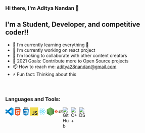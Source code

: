 ### Hi there, I'm Aditya Nandan 👋

## I'm a Student, Developer, and competitive coder!!

- 🌱 I’m currently learning everything 🤣
- 🔭 I’m currently working on react project
- 👯 I’m looking to collaborate with other content creators
- 🥅 2021 Goals: Contribute more to Open Source projects
- 📫 How to reach me: aditya28nandan@gmail.com
- ⚡ Fun fact: Thinking about this

<br />

### Languages and Tools:

<img align="left" alt="Visual Studio Code" width="26px" src="https://raw.githubusercontent.com/github/explore/80688e429a7d4ef2fca1e82350fe8e3517d3494d/topics/visual-studio-code/visual-studio-code.png" />
<img align="left" alt="HTML5" width="26px" src="https://raw.githubusercontent.com/github/explore/80688e429a7d4ef2fca1e82350fe8e3517d3494d/topics/html/html.png" />
<img align="left" alt="CSS3" width="26px" src="https://raw.githubusercontent.com/github/explore/80688e429a7d4ef2fca1e82350fe8e3517d3494d/topics/css/css.png" />
<img align="left" alt="JavaScript" width="26px" src="https://raw.githubusercontent.com/github/explore/80688e429a7d4ef2fca1e82350fe8e3517d3494d/topics/javascript/javascript.png" />
<img align="left" alt="React" width="26px" src="https://raw.githubusercontent.com/github/explore/80688e429a7d4ef2fca1e82350fe8e3517d3494d/topics/react/react.png" />
<img align="left" alt="Node.js" width="26px" src="https://raw.githubusercontent.com/github/explore/80688e429a7d4ef2fca1e82350fe8e3517d3494d/topics/nodejs/nodejs.png" />
<img align="left" alt="Git" width="26px" src="https://raw.githubusercontent.com/github/explore/80688e429a7d4ef2fca1e82350fe8e3517d3494d/topics/git/git.png" />
<img align="left" alt="GitHub" width="26px" src="https://pngimg.com/uploads/github/github_PNG28.png" />
<img align="left" alt="C++" width="26px" src="https://th.bing.com/th/id/R.2ba30f45ecdf50f886caf47c8b5d3c1b?rik=BR3F7vodTdaUPA&riu=http%3a%2f%2fwww.frontbazzar.com%2fContent%2fProductImages%2f3275_201842022253.png&ehk=OAsIjwYarYP%2bDYCpRTX8Hs%2b%2fxVvdHi3eEU%2frOYwN5JM%3d&risl=&pid=ImgRaw&r=0" />
<img align="left" alt="DS" width="26px" src="https://d3njjcbhbojbot.cloudfront.net/api/utilities/v1/imageproxy/https://coursera-course-photos.s3.amazonaws.com/2b/96fb00d9ae11e595dfe9e95f32b969/logo3.png" />

[instagram]: https://instagram.com/aditya2067singh/
[linkedin]: https://www.linkedin.com/in/aditya-nandan-8005b8195/
[gmail]: aditya28nandan@gmail.com
[twitter]: https://twitter.com/Aditya28Nandan
